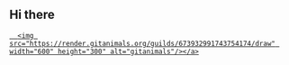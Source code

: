 ## Hi there<a href="https://www.gitanimals.org/">
      <img src="https://render.gitanimals.org/guilds/673932991743754174/draw" width="600" height="300" alt="gitanimals"/></a>
<!--
**alfiya-fathima/alfiya-fathima** is a ✨ _special_ ✨ repository because its `README.md` (this file) appears on your GitHub profile.

Here are some ideas to get you started:

- 🔭 I’m currently working on ...
- 🌱 I’m currently learning ...
- 👯 I’m looking to collaborate on ...
- 🤔 I’m looking for help with ...
- 💬 Ask me about ...
- 📫 How to reach me: ...
- 😄 Pronouns: ...
- ⚡ Fun fact: ...
-->

